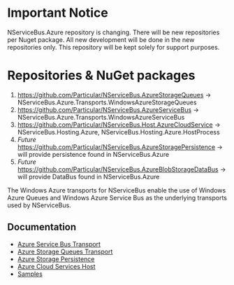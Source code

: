 # Important Notice

NServiceBus.Azure repository is changing. There will be new repositories per Nuget package. All new development will be done in the new repositories only. This repository will be kept solely for support purposes.

# Repositories & NuGet packages
1. https://github.com/Particular/NServiceBus.AzureStorageQueues → NServiceBus.Azure.Transports.WindowsAzureStorageQueues
2. https://github.com/Particular/NServiceBus.AzureServiceBus → NServiceBus.Azure.Transports.WindowsAzureServiceBus
3. https://github.com/Particular/NServiceBus.Host.AzureCloudService → NServiceBus.Hosting.Azure, NServiceBus.Hosting.Azure.HostProcess
4. _Future_ https://github.com/Particular/NServiceBus.AzureStoragePersistence → will provide persistence found in NServiceBus.Azure
5. _Future_ https://github.com/Particular/NServiceBus.AzureBlobStorageDataBus → will provide DataBus found in NServiceBus.Azure

The Windows Azure transports for NServiceBus enable the use of Windows Azure Queues and Windows Azure Service Bus as the underlying transports used by NServiceBus. 

## Documentation

- [Azure Service Bus Transport](http://docs.particular.net/nservicebus/azure-servicebus/)
- [Azure Storage Queues Transport](http://docs.particular.net/nservicebus/azure-storage-queues/)
- [Azure Storage Persistence](http://docs.particular.net/nservicebus/azure-storage-persistence/)
- [Azure Cloud Services Host](http://docs.particular.net/nservicebus/hosting/cloudservices-host/)
- [Samples](http://docs.particular.net/samples/azure/)
